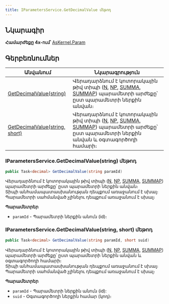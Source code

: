```yaml
---
title: IParametersService.GetDecimalValue մեթոդ  
---
```


## Նկարագիր

**Համարժեքը 4x-ում՝** [AsKernel.Param](https://armsoft.github.io/as4x-docs/HTM/ProgrGuide/Functions/Functions/ParameterManagment/Param.html)

## Գերբեռնումներ

| Անվանում | Նկարագրություն |
|--|--|
| [GetDecimalValue(string)](#iparametersservicegetdecimalvaluestring-մեթոդ) | Վերադարձնում է կոտորակային թիվ տիպի ([N](../../types/system_types.md#numericfieldtype), [NP](../../types/system_types.md#numericpositivefieldtype), [SUMMA](../../types/system_types.md#amountfieldtype), [SUMMAP](../../types/system_types.md#amountpositivefieldtype)) պարամետրի արժեքը՝ ըստ պարամետրի ներքին անվան։  |
| [GetDecimalValue(string, short)](#iparametersservicegetdecimalvaluestring-short-մեթոդ) | Վերադարձնում է կոտորակային թիվ տիպի ([N](../../types/system_types.md#numericfieldtype), [NP](../../types/system_types.md#numericpositivefieldtype), [SUMMA](../../types/system_types.md#amountfieldtype), [SUMMAP](../../types/system_types.md#amountpositivefieldtype)) պարամետրի արժեքը՝ ըստ պարամետրի ներքին անվան և օգտագործողի համարի։  |

### IParametersService.GetDecimalValue(string) մեթոդ

```c#
public Task<decimal> GetDecimalValue(string paramId)
```

Վերադարձնում է կոտորակային թիվ տիպի ([N](../../types/system_types.md#numericfieldtype), [NP](../../types/system_types.md#numericpositivefieldtype), [SUMMA](../../types/system_types.md#amountfieldtype), [SUMMAP](../../types/system_types.md#amountpositivefieldtype)) պարամետրի արժեքը՝ ըստ պարամետրի ներքին անվան։  
Տիպի անհամապատասխանության դեպքում առաջանում է սխալ։  
Պարամետրի սահմանված չլինելու դեպքում առաջանում է սխալ։

**Պարամետրեր**

* `paramId` - Պարամետրի ներքին անուն (id)։

### IParametersService.GetDecimalValue(string, short) մեթոդ  

```c#
public Task<decimal> GetDecimalValue(string paramId, short suid)
```

Վերադարձնում է կոտորակային թիվ տիպի ([N](../../types/system_types.md#numericfieldtype), [NP](../../types/system_types.md#numericpositivefieldtype), [SUMMA](../../types/system_types.md#amountfieldtype), [SUMMAP](../../types/system_types.md#amountpositivefieldtype)) պարամետրի արժեքը՝ ըստ պարամետրի ներքին անվան և օգտագործողի համարի։  
Տիպի անհամապատասխանության դեպքում առաջանում է սխալ։  
Պարամետրի սահմանված չլինելու դեպքում առաջանում է սխալ։

**Պարամետրեր**

* `paramId` - Պարամետրի ներքին անուն (id):
* `suid` - Օգտագործողի ներքին համար (կոդ)։

